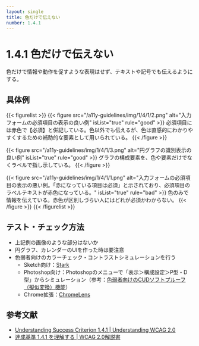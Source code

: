 ```yaml
---
layout: single
title: 色だけで伝えない
number: 1.4.1
---
```


# 1.4.1 色だけで伝えない

色だけで情報や動作を促すような表現はせず、テキストや記号でも伝えるようにする。

## 具体例

{{< figurelist >}}
  {{< figure
    src="/a11y-guidelines/img/1/4/1/2.png"
    alt="入力フォームの必須項目の表示の良い例"
    isList="true"
    rule="good" >}}
    必須項目には赤色で【必須】と併記している。色以外でも伝えるが、色は直感的にわかりやすくするための補助的な要素として用いられている。
  {{< /figure >}}

  {{< figure
    src="/a11y-guidelines/img/1/4/1/3.png"
    alt="円グラフの識別表示の良い例"
    isList="true"
    rule="good" >}}
    グラフの構成要素を、色や要素だけでなくラベルで指し示している。
  {{< /figure >}}

  {{< figure
    src="/a11y-guidelines/img/1/4/1/1.png"
    alt="入力フォームの必須項目の表示の悪い例。「赤になっている項目は必須」と示されており、必須項目のラベルテキストが赤色になっている。"
    isList="true"
    rule="bad" >}}
    色のみで情報を伝えている。赤色が区別しづらい人にはどれが必須かわからない。
  {{< /figure >}}
{{< /figurelist >}}


## テスト・チェック方法

- 上記例の画像のような部分はないか
- 円グラフ、カレンダーのUIを作った時は要注意
- 色弱者向けのカラーチェック・コントラストシミュレーションを行う
  - Sketch向け：[Stark](http://www.getstark.co/)
  - Photoshop向け：Photoshopのメニューで「表示＞構成設定＞P型・D型」からシミュレーション（参考：[色弱者向けのCUDソフトプルーフ（擬似変換）機能](https://www.adobe.com/jp/joc/pscs4/showcase/vol02/tips/)）
  - Chrome拡張：[ChromeLens](https://chrome.google.com/webstore/detail/chromelens/idikgljglpfilbhaboonnpnnincjhjkd)


## 参考文献

- [Understanding Success Criterion 1.4.1 | Understanding WCAG 2.0](https://www.w3.org/TR/UNDERSTANDING-WCAG20/visual-audio-contrast-without-color.html)
- [達成基準 1.4.1 を理解する | WCAG 2.0解説書](http://waic.jp/docs/UNDERSTANDING-WCAG20/visual-audio-contrast-without-color.html)
